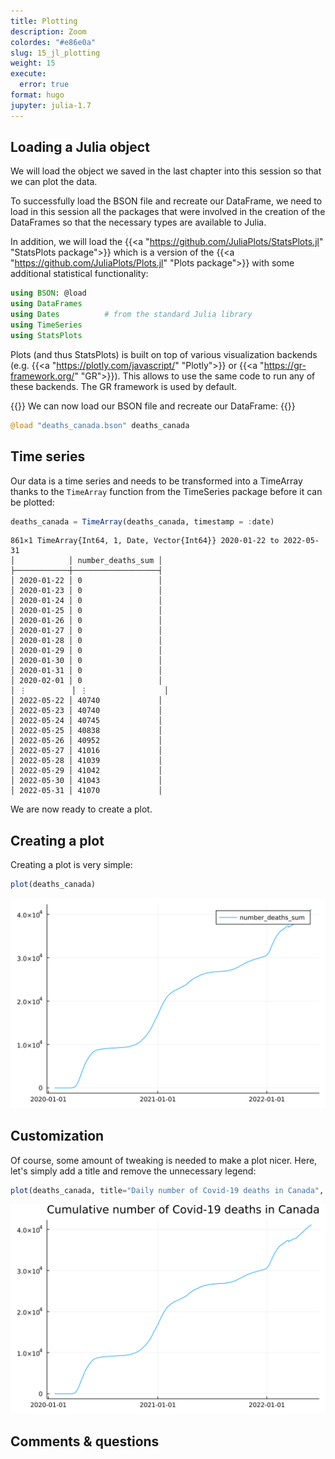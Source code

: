 ```yaml
---
title: Plotting
description: Zoom
colordes: "#e86e0a"
slug: 15_jl_plotting
weight: 15
execute:
  error: true
format: hugo
jupyter: julia-1.7
---
```




## Loading a Julia object

We will load the object we saved in the last chapter into this session so that we can plot the data.

To successfully load the BSON file and recreate our DataFrame, we need to load in this session all the packages that were involved in the creation of the DataFrames so that the necessary types are available to Julia.

In addition, we will load the {{<a "https://github.com/JuliaPlots/StatsPlots.jl" "StatsPlots package">}} which is a version of the {{<a "https://github.com/JuliaPlots/Plots.jl" "Plots package">}} with some additional statistical functionality:

``` julia
using BSON: @load
using DataFrames
using Dates          # from the standard Julia library
using TimeSeries
using StatsPlots
```

Plots (and thus StatsPlots) is built on top of various visualization backends (e.g. {{<a "https://plotly.com/javascript/" "Plotly">}} or {{<a "https://gr-framework.org/" "GR">}}). This allows to use the same code to run any of these backends. The GR framework is used by default.

{{<ex>}}
We can now load our BSON file and recreate our DataFrame:
{{</ex>}}

``` julia
@load "deaths_canada.bson" deaths_canada
```

## Time series

Our data is a time series and needs to be transformed into a TimeArray thanks to the `TimeArray` function from the TimeSeries package before it can be plotted:

``` julia
deaths_canada = TimeArray(deaths_canada, timestamp = :date)
```

    861×1 TimeArray{Int64, 1, Date, Vector{Int64}} 2020-01-22 to 2022-05-31
    │            │ number_deaths_sum │
    ├────────────┼───────────────────┤
    │ 2020-01-22 │ 0                 │
    │ 2020-01-23 │ 0                 │
    │ 2020-01-24 │ 0                 │
    │ 2020-01-25 │ 0                 │
    │ 2020-01-26 │ 0                 │
    │ 2020-01-27 │ 0                 │
    │ 2020-01-28 │ 0                 │
    │ 2020-01-29 │ 0                 │
    │ 2020-01-30 │ 0                 │
    │ 2020-01-31 │ 0                 │
    │ 2020-02-01 │ 0                 │
    │ ⋮          │ ⋮                 │
    │ 2022-05-22 │ 40740             │
    │ 2022-05-23 │ 40740             │
    │ 2022-05-24 │ 40745             │
    │ 2022-05-25 │ 40838             │
    │ 2022-05-26 │ 40952             │
    │ 2022-05-27 │ 41016             │
    │ 2022-05-28 │ 41039             │
    │ 2022-05-29 │ 41042             │
    │ 2022-05-30 │ 41043             │
    │ 2022-05-31 │ 41070             │

We are now ready to create a plot.

## Creating a plot

Creating a plot is very simple:

``` julia
plot(deaths_canada)
```

![](index_files/figure-gfm/cell-5-output-1.svg)

## Customization

Of course, some amount of tweaking is needed to make a plot nicer. Here, let's simply add a title and remove the unnecessary legend:

``` julia
plot(deaths_canada, title="Daily number of Covid-19 deaths in Canada", legend=false)
```

![](index_files/figure-gfm/cell-6-output-1.svg)

## Comments & questions

